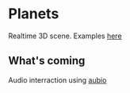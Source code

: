 # Planets
Realtime 3D scene.
Examples [here](https://giphy.com/channel/kptndubois)

## What's coming
Audio interraction using [aubio](https://aubio.org/)
